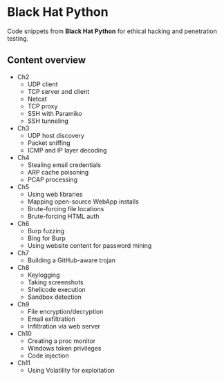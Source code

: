 # Black Hat Python
Code snippets from **Black Hat Python** for ethical hacking and penetration testing.

## Content overview
- Ch2
  * UDP client
  * TCP server and client
  * Netcat
  * TCP proxy
  * SSH with Paramiko
  * SSH tunneling
- Ch3
  * UDP host discovery
  * Packet sniffing
  * ICMP and IP layer decoding
- Ch4
  * Stealing email credentials
  * ARP cache poisoning
  * PCAP processing
- Ch5
  * Using web libraries
  * Mapping open-source WebApp installs
  * Brute-forcing file locations
  * Brute-forcing HTML auth
- Ch6
  * Burp fuzzing
  * Bing for Burp
  * Using website content for password mining
- Ch7
  * Building a GitHub-aware trojan
- Ch8
  * Keylogging
  * Taking screenshots
  * Shellcode execution
  * Sandbox detection
- Ch9
  * File encryption/decryption
  * Email exfiltration
  * Infiltration via web server
- Ch10
  * Creating a proc monitor
  * Windows token privileges
  * Code injection
- Ch11
  * Using Volatility for exploitation
